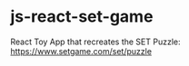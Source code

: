 # js-react-set-game
React Toy App that recreates the SET Puzzle: https://www.setgame.com/set/puzzle
